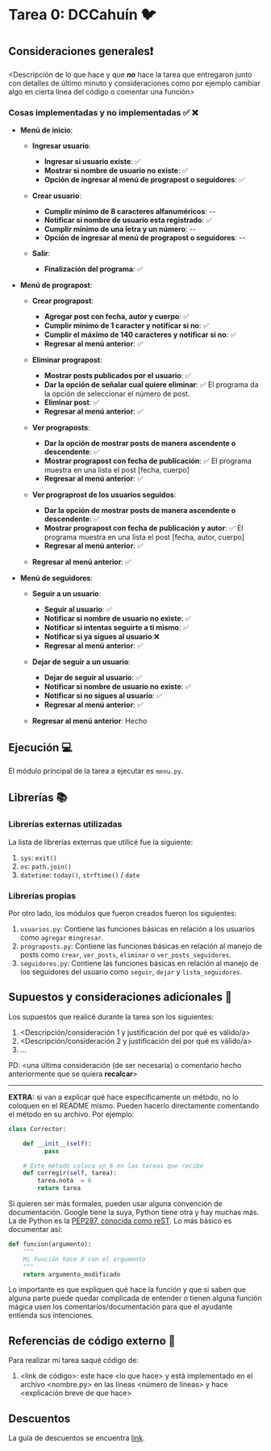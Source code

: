 # Tarea 0: DCCahuín 🐦

## Consideraciones generales❗️

<Descripción de lo que hace y que **_no_** hace la tarea que entregaron junto
con detalles de último minuto y consideraciones como por ejemplo cambiar algo
en cierta línea del código o comentar una función>

### Cosas implementadas y no implementadas :white_check_mark: :x:

* **Menú de inicio**: 

    * **Ingresar usuario**:
      * **Ingresar si usuario existe**: ✅ 
      * **Mostrar si nombre de usuario no existe**: ✅ 
      * **Opción de ingresar al menú de prograpost o seguidores**: ✅ 
      
    * **Crear usuario**:
      * **Cumplir mínimo de 8 caracteres alfanuméricos**: --
      * **Notificar si nombre de usuario esta registrado**: ✅ 
      * **Cumplir mínimo de una letra y un número**: --
      * **Opción de ingresar al menú de prograpost o seguidores**: --
      
    * **Salir**:
      * **Finalización del programa**: ✅ 
      
* **Menú de prograpost**:

    * **Crear prograpost**:
      * **Agregar post con fecha, autor y cuerpo**: ✅ 
      * **Cumplir mínimo de 1 caracter y notificar si no**: ✅ 
      * **Cumplir el máximo de 140 caracteres y notificar si no**: ✅ 
      * **Regresar al menú anterior**: ✅ 
      
    * **Eliminar prograpost**:
      * **Mostrar posts publicados por el usuario**: ✅ 
      * **Dar la opción de señalar cual quiere eliminar**: ✅ El programa da la opción de seleccionar el número de post.
      * **Eliminar post**: ✅ 
      * **Regresar al menú anterior**: ✅ 
      
    * **Ver prograposts**:
      * **Dar la opción de mostrar posts de manera ascendente o descendente**: ✅ 
      * **Mostrar prograpost con fecha de publicación**: ✅ El programa muestra en una lista el post [fecha, cuerpo]
      * **Regresar al menú anterior**: ✅ 
      
    * **Ver prograprost de los usuarios seguidos**:
      * **Dar la opción de mostrar posts de manera ascendente o descendente**: ✅ 
      * **Mostrar prograpost con fecha de publicación y autor**: ✅ El programa muestra en una lista el post [fecha, autor, cuerpo]
      * **Regresar al menú anterior**: ✅ 
      
    * **Regresar al menú anterior**: ✅ 
    
* **Menú de seguidores**:

    * **Seguir a un usuario**:
      * **Seguir al usuario**: ✅ 
      * **Notificar si nombre de usuario no existe**: ✅ 
      * **Notificar si intentas seguirte a ti mismo**: ✅ 
      * **Notificar si ya sigues al usuario**:❌
      * **Regresar al menú anterior**: ✅ 
      
    * **Dejar de seguir a un usuario**:
      * **Dejar de seguir al usuario**: ✅ 
      * **Notificar si nombre de usuario no existe**: ✅ 
      * **Notificar si no sigues al usuario**: ✅ 
      * **Regresar al menú anterior**: ✅ 
      
    * **Regresar al menú anterior**: Hecho
      
## Ejecución :computer:
El módulo principal de la tarea a ejecutar es  ```menu.py```.

## Librerías :books:
### Librerías externas utilizadas
La lista de librerías externas que utilicé fue la siguiente:

1. ```sys```: ```exit()```
2. ```os```: ```path.join()```
3. ```datetime```: ```today()```, ```strftime()``` / ```date```

### Librerías propias
Por otro lado, los módulos que fueron creados fueron los siguientes:

1. ```usuarios.py```: Contiene las funciones básicas en relación a los usuarios como ```agregar``` e```ingresar```.
2. ```prograposts.py```: Contiene las funciones básicas en relación al manejo de posts como ```crear```, ```ver_posts```, ```eliminar``` o ```ver_posts_seguidores```.
3. ```seguidores.py```: Contiene las funciones básicas en relación al manejo de los seguidores del usuario como ```seguir```, ```dejar``` y ```lista_seguidores```.

## Supuestos y consideraciones adicionales :thinking:
Los supuestos que realicé durante la tarea son los siguientes:

1. <Descripción/consideración 1 y justificación del por qué es válido/a> 
2. <Descripción/consideración 2 y justificación del por qué es válido/a>
3. ...

PD: <una última consideración (de ser necesaria) o comentario hecho anteriormente que se quiera **recalcar**>


-------



**EXTRA:** si van a explicar qué hace específicamente un método, no lo coloquen en el README mismo. Pueden hacerlo directamente comentando el método en su archivo. Por ejemplo:

```python
class Corrector:

    def __init__(self):
          pass

    # Este método coloca un 6 en las tareas que recibe
    def corregir(self, tarea):
        tarea.nota  = 6
        return tarea
```

Si quieren ser más formales, pueden usar alguna convención de documentación. Google tiene la suya, Python tiene otra y hay muchas más. La de Python es la [PEP287, conocida como reST](https://www.python.org/dev/peps/pep-0287/). Lo más básico es documentar así:

```python
def funcion(argumento):
    """
    Mi función hace X con el argumento
    """
    return argumento_modificado
```
Lo importante es que expliquen qué hace la función y que si saben que alguna parte puede quedar complicada de entender o tienen alguna función mágica usen los comentarios/documentación para que el ayudante entienda sus intenciones.

## Referencias de código externo :book:

Para realizar mi tarea saqué código de:
1. \<link de código>: este hace \<lo que hace> y está implementado en el archivo <nombre.py> en las líneas <número de líneas> y hace <explicación breve de que hace>



## Descuentos
La guía de descuentos se encuentra [link](https://github.com/IIC2233/syllabus/blob/master/Tareas/Descuentos.md).
